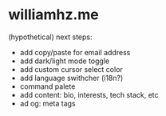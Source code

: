 # williamhz.me

(hypothetical) next steps:

- add copy/paste for email address
- add dark/light mode toggle
- add custom cursor select color
- add language swithcher (i18n?)
- command palete
- add content: bio, interests, tech stack, etc
- ad og: meta tags
